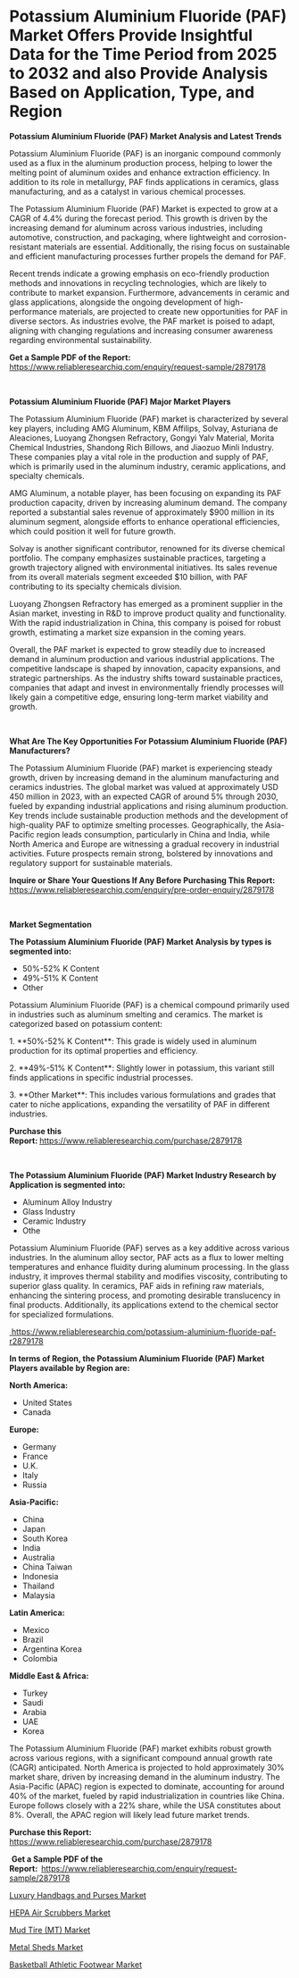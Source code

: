 <p><h1>Potassium Aluminium Fluoride (PAF) Market Offers Provide Insightful Data for the Time Period from 2025 to 2032 and also Provide Analysis Based on Application, Type, and Region</h1></p><p><strong>Potassium Aluminium Fluoride (PAF) Market Analysis and Latest Trends</strong></p>
<p><p>Potassium Aluminium Fluoride (PAF) is an inorganic compound commonly used as a flux in the aluminum production process, helping to lower the melting point of aluminum oxides and enhance extraction efficiency. In addition to its role in metallurgy, PAF finds applications in ceramics, glass manufacturing, and as a catalyst in various chemical processes.</p><p>The Potassium Aluminium Fluoride (PAF) Market is expected to grow at a CAGR of 4.4% during the forecast period. This growth is driven by the increasing demand for aluminum across various industries, including automotive, construction, and packaging, where lightweight and corrosion-resistant materials are essential. Additionally, the rising focus on sustainable and efficient manufacturing processes further propels the demand for PAF.</p><p>Recent trends indicate a growing emphasis on eco-friendly production methods and innovations in recycling technologies, which are likely to contribute to market expansion. Furthermore, advancements in ceramic and glass applications, alongside the ongoing development of high-performance materials, are projected to create new opportunities for PAF in diverse sectors. As industries evolve, the PAF market is poised to adapt, aligning with changing regulations and increasing consumer awareness regarding environmental sustainability.</p></p>
<p><strong>Get a Sample PDF of the Report:&nbsp;</strong> <a href="https://www.reliableresearchiq.com/enquiry/request-sample/2879178?utm_campaign=1141&utm_medium=2&utm_source=Github&utm_content=ia&utm_term=12032025&utm_id=potassium-aluminium-fluoride-paf">https://www.reliableresearchiq.com/enquiry/request-sample/2879178</a></p>
<p>&nbsp;</p>
<p><strong>Potassium Aluminium Fluoride (PAF) Major Market Players</strong></p>
<p><p>The Potassium Aluminium Fluoride (PAF) market is characterized by several key players, including AMG Aluminum, KBM Affilips, Solvay, Asturiana de Aleaciones, Luoyang Zhongsen Refractory, Gongyi Yalv Material, Morita Chemical Industries, Shandong Rich Billows, and Jiaozuo Minli Industry. These companies play a vital role in the production and supply of PAF, which is primarily used in the aluminum industry, ceramic applications, and specialty chemicals.</p><p>AMG Aluminum, a notable player, has been focusing on expanding its PAF production capacity, driven by increasing aluminum demand. The company reported a substantial sales revenue of approximately $900 million in its aluminum segment, alongside efforts to enhance operational efficiencies, which could position it well for future growth.</p><p>Solvay is another significant contributor, renowned for its diverse chemical portfolio. The company emphasizes sustainable practices, targeting a growth trajectory aligned with environmental initiatives. Its sales revenue from its overall materials segment exceeded $10 billion, with PAF contributing to its specialty chemicals division.</p><p>Luoyang Zhongsen Refractory has emerged as a prominent supplier in the Asian market, investing in R&D to improve product quality and functionality. With the rapid industrialization in China, this company is poised for robust growth, estimating a market size expansion in the coming years.</p><p>Overall, the PAF market is expected to grow steadily due to increased demand in aluminum production and various industrial applications. The competitive landscape is shaped by innovation, capacity expansions, and strategic partnerships. As the industry shifts toward sustainable practices, companies that adapt and invest in environmentally friendly processes will likely gain a competitive edge, ensuring long-term market viability and growth.</p></p>
<p>&nbsp;</p>
<p><strong>What Are The Key Opportunities For Potassium Aluminium Fluoride (PAF) Manufacturers?</strong></p>
<p><p>The Potassium Aluminium Fluoride (PAF) market is experiencing steady growth, driven by increasing demand in the aluminum manufacturing and ceramics industries. The global market was valued at approximately USD 450 million in 2023, with an expected CAGR of around 5% through 2030, fueled by expanding industrial applications and rising aluminum production. Key trends include sustainable production methods and the development of high-quality PAF to optimize smelting processes. Geographically, the Asia-Pacific region leads consumption, particularly in China and India, while North America and Europe are witnessing a gradual recovery in industrial activities. Future prospects remain strong, bolstered by innovations and regulatory support for sustainable materials.</p></p>
<p><strong>Inquire or Share Your Questions If Any Before Purchasing This Report:</strong> <a href="https://www.reliableresearchiq.com/enquiry/pre-order-enquiry/2879178?utm_campaign=1141&utm_medium=2&utm_source=Github&utm_content=ia&utm_term=12032025&utm_id=potassium-aluminium-fluoride-paf">https://www.reliableresearchiq.com/enquiry/pre-order-enquiry/2879178</a></p>
<p>&nbsp;</p>
<p><strong>Market Segmentation</strong></p>
<p><strong>The Potassium Aluminium Fluoride (PAF) Market Analysis by types is segmented into:</strong></p>
<p><ul><li>50%-52% K Content</li><li>49%-51% K Content</li><li>Other</li></ul></p>
<p><p>Potassium Aluminium Fluoride (PAF) is a chemical compound primarily used in industries such as aluminum smelting and ceramics. The market is categorized based on potassium content: </p><p>1. **50%-52% K Content**: This grade is widely used in aluminum production for its optimal properties and efficiency.</p><p>  </p><p>2. **49%-51% K Content**: Slightly lower in potassium, this variant still finds applications in specific industrial processes.</p><p>3. **Other Market**: This includes various formulations and grades that cater to niche applications, expanding the versatility of PAF in different industries.</p></p>
<p><strong>Purchase this Report:&nbsp;</strong><a href="https://www.reliableresearchiq.com/purchase/2879178?utm_campaign=1141&utm_medium=2&utm_source=Github&utm_content=ia&utm_term=12032025&utm_id=potassium-aluminium-fluoride-paf">https://www.reliableresearchiq.com/purchase/2879178</a></p>
<p>&nbsp;</p>
<p><strong>The Potassium Aluminium Fluoride (PAF) Market Industry Research by Application is segmented into:</strong></p>
<p><ul><li>Aluminum Alloy Industry</li><li>Glass Industry</li><li>Ceramic Industry</li><li>Othe</li></ul></p>
<p><p>Potassium Aluminium Fluoride (PAF) serves as a key additive across various industries. In the aluminum alloy sector, PAF acts as a flux to lower melting temperatures and enhance fluidity during aluminum processing. In the glass industry, it improves thermal stability and modifies viscosity, contributing to superior glass quality. In ceramics, PAF aids in refining raw materials, enhancing the sintering process, and promoting desirable translucency in final products. Additionally, its applications extend to the chemical sector for specialized formulations.</p></p>
<p><a href="https://www.reliableresearchiq.com/potassium-aluminium-fluoride-paf-r2879178?utm_campaign=1141&utm_medium=2&utm_source=Github&utm_content=ia&utm_term=12032025&utm_id=potassium-aluminium-fluoride-paf">&nbsp;https://www.reliableresearchiq.com/potassium-aluminium-fluoride-paf-r2879178</a></p>
<p><strong>In terms of Region, the Potassium Aluminium Fluoride (PAF) Market Players available by Region are:</strong></p>
<p>
    <p> <strong> North America: </strong>
        <ul>
            <li>United States</li>
            <li>Canada</li>
        </ul>
        </p> 
    <p> <strong> Europe: </strong>
        <ul>
            <li>Germany</li>
            <li>France</li>
            <li>U.K.</li>
            <li>Italy</li>
            <li>Russia</li>
        </ul>
        </p> 
    <p> <strong> Asia-Pacific: </strong>
        <ul>
            <li>China</li>
            <li>Japan</li>
            <li>South Korea</li>
            <li>India</li>
            <li>Australia</li>
            <li>China Taiwan</li>
            <li>Indonesia</li>
            <li>Thailand</li>
            <li>Malaysia</li>
        </ul>
        </p> 
    <p> <strong> Latin America: </strong>
        <ul>
            <li>Mexico</li>
            <li>Brazil</li>
            <li>Argentina Korea</li>
            <li>Colombia</li>
        </ul>
        </p> 
    <p> <strong> Middle East & Africa: </strong>
        <ul>
            <li>Turkey</li>
            <li>Saudi</li>
            <li>Arabia</li>
            <li>UAE</li>
            <li>Korea</li>
        </ul>
    </p>
    </p>
<p><p>The Potassium Aluminium Fluoride (PAF) market exhibits robust growth across various regions, with a significant compound annual growth rate (CAGR) anticipated. North America is projected to hold approximately 30% market share, driven by increasing demand in the aluminum industry. The Asia-Pacific (APAC) region is expected to dominate, accounting for around 40% of the market, fueled by rapid industrialization in countries like China. Europe follows closely with a 22% share, while the USA constitutes about 8%. Overall, the APAC region will likely lead future market trends.</p></p>
<p><strong>Purchase this Report: </strong><a href="https://www.reliableresearchiq.com/purchase/2879178?utm_campaign=1141&utm_medium=2&utm_source=Github&utm_content=ia&utm_term=12032025&utm_id=potassium-aluminium-fluoride-paf">https://www.reliableresearchiq.com/purchase/2879178</a></p>
<p>&nbsp;<strong>Get a Sample PDF of the Report:&nbsp;&nbsp;</strong><a href="https://www.reliableresearchiq.com/enquiry/request-sample/2879178?utm_campaign=1141&utm_medium=2&utm_source=Github&utm_content=ia&utm_term=12032025&utm_id=potassium-aluminium-fluoride-paf">https://www.reliableresearchiq.com/enquiry/request-sample/2879178</a></p>
<p><strong></strong></p>
<p><p><a href="https://github.com/toghojbeinta/Market-Research-Report-List-1/blob/main/luxury-handbags-and-purses-market.md?utm_campaign=1141&utm_medium=2&utm_source=Github&utm_content=ia&utm_term=12032025&utm_id=potassium-aluminium-fluoride-paf">Luxury Handbags and Purses Market</a></p><p><a href="https://github.com/jullselai/Market-Research-Report-List-1/blob/main/hepa-air-scrubbers-market.md?utm_campaign=1141&utm_medium=2&utm_source=Github&utm_content=ia&utm_term=12032025&utm_id=potassium-aluminium-fluoride-paf">HEPA Air Scrubbers Market</a></p><p><a href="https://github.com/jaspartatin/Market-Research-Report-List-1/blob/main/mud-tire-mt-market.md?utm_campaign=1141&utm_medium=2&utm_source=Github&utm_content=ia&utm_term=12032025&utm_id=potassium-aluminium-fluoride-paf">Mud Tire (MT) Market</a></p><p><a href="https://github.com/alefermeivys/Market-Research-Report-List-1/blob/main/metal-sheds-market.md?utm_campaign=1141&utm_medium=2&utm_source=Github&utm_content=ia&utm_term=12032025&utm_id=potassium-aluminium-fluoride-paf">Metal Sheds Market</a></p><p><a href="https://github.com/dusektwinec3/Market-Research-Report-List-1/blob/main/basketball-athletic-footwear-market.md?utm_campaign=1141&utm_medium=2&utm_source=Github&utm_content=ia&utm_term=12032025&utm_id=potassium-aluminium-fluoride-paf">Basketball Athletic Footwear Market</a></p></p>